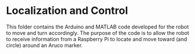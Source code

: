 # Localization and Control
This folder contains the Arduino and MATLAB code developed for the robot to move and turn accordingly. The purpose of the code is to allow the robot to receive information from a Raspberry Pi to locate and move toward (and circle) around an Aruco marker.
